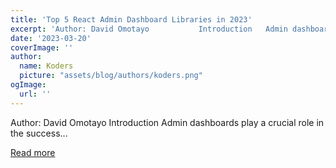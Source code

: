 ```yaml
---
title: 'Top 5 React Admin Dashboard Libraries in 2023'
excerpt: 'Author: David Omotayo           Introduction   Admin dashboards play a crucial role in the success...'
date: '2023-03-20'
coverImage: ''
author:
  name: Koders
  picture: "assets/blog/authors/koders.png"
ogImage:
  url: ''
---
```


Author: David Omotayo           Introduction   Admin dashboards play a crucial role in the success...

[Read more](https://dev.to/refine/top-5-react-admin-dashboard-libraries-in-2023-2ekb)
